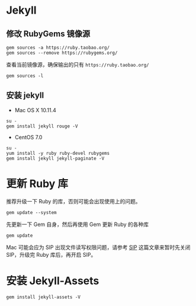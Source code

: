 # Jekyll

## 修改 RubyGems 镜像源

```shell
gem sources -a https://ruby.taobao.org/
gem sources --remove https://rubygems.org/
```

查看当前镜像源，确保输出的只有 `https://ruby.taobao.org/`

```shell
gem sources -l
```

## 安装 jekyll

* Mac OS X 10.11.4

```shell
su -
gem install jekyll rouge -V
```

* CentOS 7.0

```shell
su -
yum install -y ruby ruby-devel rubygems
gem install jekyll jekyll-paginate -V
```

# 更新 Ruby 库

推荐升级一下 Ruby 的库，否则可能会出现使用上的问题。

```shell
gem update --system
```

先更新一下 Gem 自身，然后再使用 Gem 更新 Ruby 的各种库

```shell
gem update
```

Mac 可能会应为 SIP 出现文件读写权限问题，请参考 [SIP](../mac/sip.md) 这篇文章来暂时先关闭 SIP，升级完 Ruby 库后，再开启 SIP。

# 安装 Jekyll-Assets

```shell
gem install jekyll-assets -V
```
